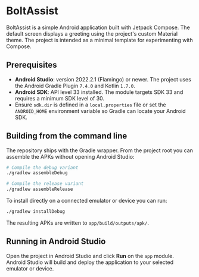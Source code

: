 # BoltAssist

BoltAssist is a simple Android application built with Jetpack Compose. The default screen displays a greeting using the project's custom Material theme. The project is intended as a minimal template for experimenting with Compose.

## Prerequisites

- **Android Studio**: version 2022.2.1 (Flamingo) or newer. The project uses the Android Gradle Plugin `7.4.0` and Kotlin `1.7.0`.
- **Android SDK**: API level 33 installed. The module targets SDK 33 and requires a minimum SDK level of 30.
- Ensure `sdk.dir` is defined in a `local.properties` file or set the `ANDROID_HOME` environment variable so Gradle can locate your Android SDK.

## Building from the command line

The repository ships with the Gradle wrapper. From the project root you can assemble the APKs without opening Android Studio:

```bash
# Compile the debug variant
./gradlew assembleDebug

# Compile the release variant
./gradlew assembleRelease
```

To install directly on a connected emulator or device you can run:

```bash
./gradlew installDebug
```

The resulting APKs are written to `app/build/outputs/apk/`.

## Running in Android Studio

Open the project in Android Studio and click **Run** on the `app` module. Android Studio will build and deploy the application to your selected emulator or device.

